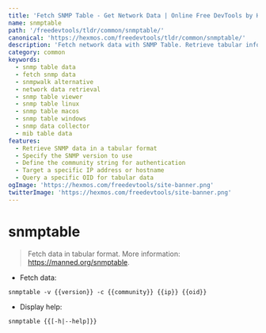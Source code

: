 ```yaml
---
title: 'Fetch SNMP Table - Get Network Data | Online Free DevTools by Hexmos'
name: snmptable
path: '/freedevtools/tldr/common/snmptable/'
canonical: 'https://hexmos.com/freedevtools/tldr/common/snmptable/'
description: 'Fetch network data with SNMP Table. Retrieve tabular information using SNMP queries for monitoring and management. Free online tool, no registration required.'
category: common
keywords:
  - snmp table data
  - fetch snmp data
  - snmpwalk alternative
  - network data retrieval
  - snmp table viewer
  - snmp table linux
  - snmp table macos
  - snmp table windows
  - snmp data collector
  - mib table data
features:
  - Retrieve SNMP data in a tabular format
  - Specify the SNMP version to use
  - Define the community string for authentication
  - Target a specific IP address or hostname
  - Query a specific OID for tabular data
ogImage: 'https://hexmos.com/freedevtools/site-banner.png'
twitterImage: 'https://hexmos.com/freedevtools/site-banner.png'
---
```


# snmptable

> Fetch data in tabular format.
> More information: <https://manned.org/snmptable>.

- Fetch data:

`snmptable -v {{version}} -c {{community}} {{ip}} {{oid}}`

- Display help:

`snmptable {{[-h|--help]}}`

